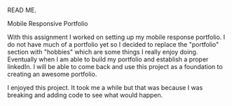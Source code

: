 READ ME.

Mobile Responsive Portfolio

With this assignment I worked on setting up my mobile response portfolio. I do not have much of a portfolio yet so I decided to replace the "portfolio" section with "hobbies" which are some things I really enjoy doing. Eventually when I am able to build my portfolio and establish a proper linkedIn. I will be able to come back and use this project as a foundation to creating an awesome portfolio. 

I enjoyed this project. It took me a while but that was because I was breaking and adding code to see what would happen. 